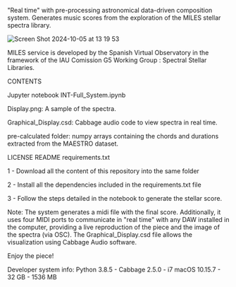 "Real time" with pre-processing astronomical data-driven composition system.
Generates music scores from the exploration of the MILES stellar spectra library.

![Screen Shot 2024-10-05 at 13 19 53](https://github.com/user-attachments/assets/17fcf5a5-2659-4565-b8f5-ecdc79bb9408)

MILES service is developed by the Spanish Virtual Observatory in the framework of the IAU Comission G5 Working Group : Spectral Stellar Libraries.

CONTENTS

Jupyter notebook INT-Full_System.ipynb

Display.png: A sample of the spectra.

Graphical_Display.csd: Cabbage audio code to view spectra in real time.

pre-calculated folder: numpy arrays containing the chords and durations extracted from the MAESTRO dataset.

LICENSE
README
requirements.txt

1 - Download all the content of this repository into the same folder

2 - Install all the dependencies included in the requirements.txt file

3 - Follow the steps detailed in the notebook to generate the stellar score.

Note: The system generates a midi file with the final score. Additionally, it uses four MIDI ports to communicate in "real time" with any DAW installed in the computer, providing a live reproduction of the piece and the image of the spectra (via OSC). The Graphical_Display.csd file allows the visualization using Cabbage Audio software.

Enjoy the piece!

Developer system info: Python 3.8.5 - Cabbage 2.5.0 - i7 macOS 10.15.7 - 32 GB - 1536 MB


